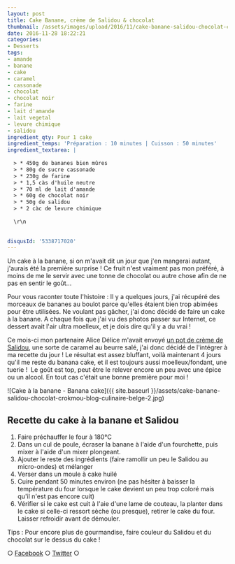 ```yaml
---
layout: post
title: Cake Banane, crème de Salidou & chocolat
thumbnail: /assets/images/upload/2016/11/cake-banane-salidou-chocolat-crokmou-blog-culinaire-belge-2.jpg
date: 2016-11-28 18:22:21
categories: 
- Desserts
tags: 
- amande
- banane
- cake
- caramel
- cassonade
- chocolat
- chocolat noir
- farine
- lait d'amande
- lait vegetal
- levure chimique
- salidou
ingredient_qty: Pour 1 cake
ingredient_temps: 'Préparation : 10 minutes | Cuisson : 50 minutes'
ingredient_textarea: |
  
  > * 450g de bananes bien mûres
  > * 80g de sucre cassonade
  > * 230g de farine
  > * 1,5 càs d'huile neutre
  > * 70 ml de lait d'amande
  > * 60g de chocolat noir
  > * 50g de salidou
  > * 2 càc de levure chimique
  
  \r\n 
   
   
disqusId: '5338717020'
---
```


Un cake à la banane, si on m'avait dit un jour que j'en mangerai autant, j'aurais été la première surprise ! Ce fruit n'est vraiment pas mon préféré, à moins de me le servir avec une tonne de chocolat ou autre chose afin de ne pas en sentir le goût...

Pour vous raconter toute l'histoire : Il y a quelques jours, j'ai récupéré des morceaux de bananes au boulot parce qu'elles étaient bien trop abimées pour être utilisées. Ne voulant pas gâcher, j'ai donc décidé de faire un cake à la banane. A chaque fois que j'ai vu des photos passer sur Internet, ce dessert avait l'air ultra moelleux, et je dois dire qu'il y a du vrai !

Ce mois-ci mon partenaire Alice Délice m'avait envoyé [un pot de crème de Salidou](https://www.alicedelice.com/confiture-coulis/creme-de-salidou-220g-1012577.html), une sorte de caramel au beurre salé, j'ai donc décidé de l'intégrer à ma recette du jour ! Le résultat est assez bluffant, voilà maintenant 4 jours qu'il me reste du banana cake, et il est toujours aussi moelleux/fondant, une tuerie !  Le goût est top, peut être le relever encore un peu avec une épice ou un alcool. En tout cas c'était une bonne première pour moi !

![Cake à la banane - Banana cake]({{ site.baseurl }}/assets/cake-banane-salidou-chocolat-crokmou-blog-culinaire-belge-2.jpg)

## **Recette du cake à la banane et Salidou**

1.  Faire préchauffer le four à 180°C
2.  Dans un cul de poule, écraser la banane à l'aide d'un fourchette, puis mixer à l'aide d'un mixer plongeant.
3.  Ajouter le reste des ingrédients (faire ramollir un peu le Salidou au micro-ondes) et mélanger
4.  Verser dans un moule à cake huilé
5.  Cuire pendant 50 minutes environ (ne pas hésiter à baisser la température du four lorsque le cake devient un peu trop coloré mais qu'il n'est pas encore cuit)
6.  Vérifier si le cake est cuit à l'aie d'une lame de couteau, la planter dans le cake si celle-ci ressort sèche (ou presque), retirer le cake du four. Laisser refroidir avant de démouler.

Tips : Pour encore plus de gourmandise, faire couleur du Salidou et du chocolat sur le dessus du cake !

○ [Facebook](https://www.facebook.com/crokmou.blog) ○ [Twitter](https://twitter.com/Crokmou) ○